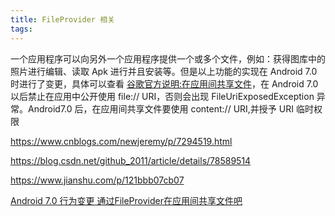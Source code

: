 ```yaml
---
title: FileProvider 相关
tags:
---
```





一个应用程序可以向另外一个应用程序提供一个或多个文件，例如：获得图库中的照片进行编辑、读取 Apk 进行并且安装等。但是以上功能的实现在 Android 7.0 时进行了变更，具体可以查看 [谷歌官方说明:在应用间共享文件](https://developer.android.google.cn/about/versions/nougat/android-7.0-changes#sharing-files)，在 Android 7.0 以后禁止在应用中公开使用 file:// URI，否则会出现 FileUriExposedException 异常。Android7.0 后，在应用间共享文件要使用 content:// URI,并授予 URI 临时权限





https://www.cnblogs.com/newjeremy/p/7294519.html


https://blog.csdn.net/github_2011/article/details/78589514

https://www.jianshu.com/p/121bbb07cb07


[Android 7.0 行为变更 通过FileProvider在应用间共享文件吧](https://blog.csdn.net/lmj623565791/article/details/72859156)